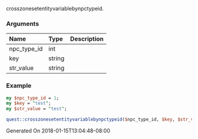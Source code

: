 crosszonesetentityvariablebynpctypeid.
### Arguments
**Name**|**Type**|**Description**
:---|:---|:---
npc_type_id|int|
key|string|
str_value|string|

### Example

```perl
my $npc_type_id = 1;
my $key = "test";
my $str_value = "test";

quest::crosszonesetentityvariablebynpctypeid($npc_type_id, $key, $str_value); # Returns void
```


Generated On 2018-01-15T13:04:48-08:00